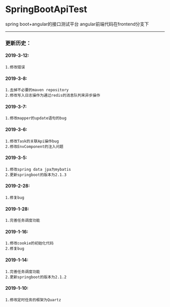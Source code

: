 # SpringBootApiTest
spring boot+angular的接口测试平台
angular前端代码在frontend分支下

---
### 更新历史：

#### 2019-3-12:
    1.修改错误

#### 2019-3-8:
    1.去掉不必要的maven repository
    2.修改写入日志操作为通过redis的消息队列来异步操作

#### 2019-3-7:
    1.修改mapper的update语句的bug

#### 2019-3-6:
    1.修改Task的关联Api操作bug
    2.修改EnvComponent的注入问题

#### 2019-3-5:
    1.修改spring data jpa为mybatis
    2.更新springboot的版本为2.1.3
    
#### 2019-2-28:
    1.修复bug
    
#### 2019-1-28:
    1.完善任务调度功能
    
#### 2019-1-16:
    1.修改cookie的初始化代码
    2.修复bug
    
#### 2019-1-14:
    1.完善任务调度功能
    2.更新springboot的版本为2.1.2
    
#### 2019-1-10:
    1.修改定时任务的框架为Quartz

